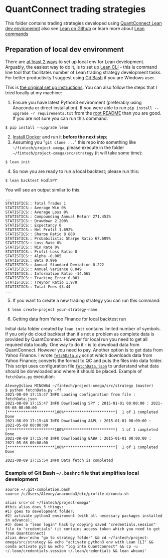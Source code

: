 # QuantConnect trading strategies
This folder contains trading strategies developed using [QuantConnect Lean dev environemnt](https://www.lean.io/) also see [Lean on Github](https://github.com/QuantConnect/Lean) or learn more about [Lean commands](https://www.lean.io/docs/lean-cli/api-reference/lean-init)

## Preparation of local dev environment
There are [at least 2 ways](https://github.com/QuantConnect/Lean/blob/master/.vscode/readme.md) to set up local env for Lean development. Arguably, the easiest way to do it, is to set up [Lean CLI](https://github.com/QuantConnect/lean-cli) - this is command line tool that facilitates number of Lean trading strategy development tasks. For better productivity I suggest using [Git Bash](https://gitforwindows.org/) if you are Windows user.

This is [the original set up instructions](https://www.quantconnect.com/docs/v2/lean-cli/getting-started/lean-cli). You can also follow the steps that I tried locally at my machine:
1. Ensure you have latest Python3 environment (preferably using Anaconda or direct installation). If you were able to run `pip install --upgrade -r requirements.txt` from the [root README](https://github.com/iskaspb/project-omega#readme) than you are good. If you are not sure you can run this command:
```
$ pip install --upgrade lean
```
2. [Install Docker](https://www.lean.io/docs/lean-cli/tutorials/installation/installing-docker) and run it **before the next step**;
3. Assuming you "`git clone ...`" this repo into something like `~/fintech/project-omega`, please execute in the folder `~/fintech/project-omega/src/strategy` (it will take some time):
```
$ lean init
```
4. So now you are ready to run a local backtest; please run this:
```
$ lean backtest HodlSPY
```
You will see an output similar to this:
```
...
STATISTICS:: Total Trades 1
STATISTICS:: Average Win 0%
STATISTICS:: Average Loss 0%
STATISTICS:: Compounding Annual Return 271.453%
STATISTICS:: Drawdown 2.200%
STATISTICS:: Expectancy 0
STATISTICS:: Net Profit 1.692%
STATISTICS:: Sharpe Ratio 8.888
STATISTICS:: Probabilistic Sharpe Ratio 67.609%
STATISTICS:: Loss Rate 0%
STATISTICS:: Win Rate 0%
STATISTICS:: Profit-Loss Ratio 0
STATISTICS:: Alpha -0.005
STATISTICS:: Beta 0.996
STATISTICS:: Annual Standard Deviation 0.222
STATISTICS:: Annual Variance 0.049
STATISTICS:: Information Ratio -14.565
STATISTICS:: Tracking Error 0.001
STATISTICS:: Treynor Ratio 1.978
STATISTICS:: Total Fees $3.44
...
```
5. If you want to create a new trading strategy you can run this command:
```
 $ lean create-project your-strategy-name
```
6. Getting data from Yahoo Finance for local backtest run

Initial data folder created by `lean init` contains limited number of symbols. If you only do cloud backtest than it's not a problem as complete data is provided by QuantConnect. However for local run you need to get all required data locally. One way to do it - is to download data from QuantConnect. However you need to pay. Another option is to get data from Yahoo Finance. I wrote [`fetchData.py`](https://github.com/iskaspb/project-omega/blob/master/src/strategy/fetchData.py) script which downloads data from Yahoo Finance; converts the format to QC and puts the files into data folder. This script uses configuration file [`fetchData.json`](https://github.com/iskaspb/project-omega/blob/master/src/strategy/fetchData.json) to understand what data should be donwloaded and where it should be placed. Example of `fetchData.py` execution:
```
Alexey@slava MINGW64 ~/fintech/project-omega/src/strategy (master)
$ python fetchData.py -ff
2021-08-09 17:15:47 INFO Loading configuration from file : fetchData.json
2021-08-09 17:15:47 INFO Downloading SPY : 2015-01-01 00:00:00 : 2021-05-08 00:00:00
[*********************100%***********************]  1 of 1 completed
Done
2021-08-09 17:15:48 INFO Downloading AAPL : 2015-01-01 00:00:00 : 2021-05-08 00:00:00
[*********************100%***********************]  1 of 1 completed
Done
2021-08-09 17:15:48 INFO Downloading BABA : 2015-01-01 00:00:00 : 2021-05-08 00:00:00
[*********************100%***********************]  1 of 1 completed
Done
...
2021-08-09 17:15:54 INFO Data fetch is completed
```

### Example of Git Bash `~/.bashrc` file that simplifies local development
```
source ~/.git-completion.bash
source /c/Users/Alexey/anaconda3/etc/profile.d/conda.sh

alias src='cd ~/fintech/project-omega'
#this alias does 3 things:
#1) goes to development folder;
#2) activate python3 enviroment (with all necessary packages installed in advance);
#3) does a "lean login" hack by copying saved "credentials.session" file to "credentials" (it contains access token which you need to get from QuantConnect)
alias dev='echo "go to strategy folder" && cd ~/fintech/project-omega/src/strategy && echo "activate python3 env with Lean CLI" && conda activate py3 && echo "log into QuantConnect" && cp -u ~/.lean/credentials.session ~/.lean/credentials && lean whoami'
```
